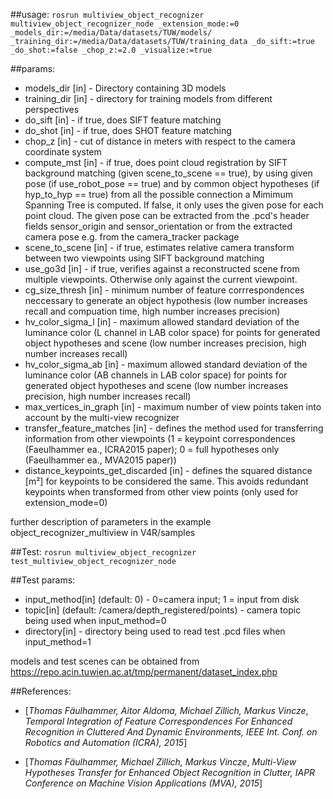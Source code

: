 ##usage:
`rosrun multiview_object_recognizer multiview_object_recognizer_node _extension_mode:=0 _models_dir:=/media/Data/datasets/TUW/models/ _training_dir:=/media/Data/datasets/TUW/training_data _do_sift:=true _do_shot:=false _chop_z:=2.0 _visualize:=true`

##params:
*	models\_dir [in] - Directory containing 3D models
*	training\_dir [in] - directory for training models from different perspectives
*	do\_sift [in] - if true, does SIFT feature matching
*	do\_shot [in] - if true, does SHOT feature matching
*	chop\_z [in] - cut of distance in meters with respect to the camera coordinate system
* compute\_mst [in] - if true, does point cloud registration by SIFT background matching (given scene\_to\_scene == true), by using given pose (if use\_robot\_pose == true) and by common object hypotheses (if hyp\_to\_hyp == true) from all the possible connection a Mimimum Spanning Tree is computed. If false, it only uses the given pose for each point cloud. The given pose can be extracted from the .pcd's header fields sensor\_origin and sensor\_orientation or from the extracted camera pose e.g. from the camera\_tracker package
*	scene\_to\_scene [in] - if true, estimates relative camera transform between two viewpoints using SIFT background matching
* use\_go3d [in] - if true, verifies against a reconstructed scene from multiple viewpoints. Otherwise only against the current viewpoint.
*	cg\_size\_thresh [in] - minimum number of feature corrrespondences neccessary to generate an object hypothesis (low number increases recall and compuation time, high number increases precision)
*	hv\_color\_sigma_l [in] - maximum allowed standard deviation of the luminance color (L channel in LAB color space) for points for generated object hypotheses and scene (low number increases precision, high number increases recall)
*	hv\_color\_sigma\_ab [in] - maximum allowed standard deviation of the luminance color (AB channels in LAB color space) for points for generated object hypotheses and scene (low number increases precision, high number increases recall)
*	max\_vertices\_in\_graph [in] - maximum number of view points taken into account by the multi-view recognizer
*	transfer\_feature\_matches [in] - defines the method used for transferring information from other viewpoints (1 = keypoint correspondences (Faeulhammer ea., ICRA2015 paper); 0 = full hypotheses only (Faeulhammer ea., MVA2015 paper))
*	distance\_keypoints\_get\_discarded [in] - defines the squared distance [m²] for keypoints to be considered the same. This avoids redundant keypoints when transformed from other view points (only used for extension\_mode=0)

further description of parameters in the example object\_recognizer\_multiview in V4R/samples

##Test:
`rosrun multiview_object_recognizer test_multiview_object_recognizer_node`

##Test params:
*  input\_method[in] (default: 0) - 0=camera input; 1 = input from disk
*  topic[in] (default: /camera/depth\_registered/points) - camera topic being used when input\_method=0
*  directory[in] - directory being used to read test .pcd files when input\_method=1
  
models and test scenes can be obtained from https://repo.acin.tuwien.ac.at/tmp/permanent/dataset_index.php

##References:
* [*Thomas Fäulhammer, Aitor Aldoma, Michael Zillich, Markus Vincze*, *Temporal Integration of Feature Correspondences For Enhanced Recognition in Cluttered And Dynamic Environments, IEEE Int. Conf. on Robotics and Automation (ICRA), 2015*]

* [*Thomas Fäulhammer, Michael Zillich, Markus Vincze*, *Multi-View Hypotheses Transfer for Enhanced Object Recognition in Clutter, IAPR Conference on Machine Vision Applications (MVA), 2015*]
